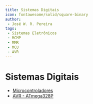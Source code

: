 ```yaml
---
title: Sistemas Digitais
icon: fontawesome/solid/square-binary
author:
 - José W. R. Pereira
tags:
 - Sistemas Eletrônicos
 - MCMP
 - MMR
 - MCU
 - AVR
---
```


# Sistemas Digitais

- [Microcontroladores](./digitais/mcu/microcontroladores.md)
- [AVR - ATmega328P](./digitais/mcu/avr_atmega328p.md)
